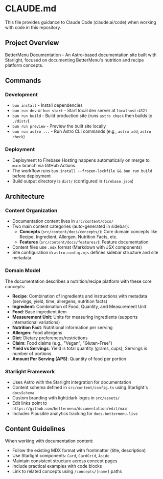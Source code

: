 # CLAUDE.md

This file provides guidance to Claude Code (claude.ai/code) when working with code in this repository.

## Project Overview

BetterMenu Documentation - An Astro-based documentation site built with Starlight, focused on documenting BetterMenu's nutrition and recipe platform concepts.

## Commands

### Development
- `bun install` - Install dependencies
- `bun run dev` or `bun start` - Start local dev server at `localhost:4321`
- `bun run build` - Build production site (runs `astro check` then builds to `./dist/`)
- `bun run preview` - Preview the built site locally
- `bun run astro ...` - Run Astro CLI commands (e.g., `astro add`, `astro check`)

### Deployment
- Deployment to Firebase Hosting happens automatically on merge to `main` branch via GitHub Actions
- The workflow runs `bun install --frozen-lockfile && bun run build` before deployment
- Build output directory is `dist/` (configured in `firebase.json`)

## Architecture

### Content Organization
- Documentation content lives in `src/content/docs/`
- Two main content categories (auto-generated in sidebar):
  - **Concepts** (`src/content/docs/concepts/`): Core domain concepts like Recipe, Ingredient, Allergen, Nutrition Facts, etc.
  - **Features** (`src/content/docs/features/`): Feature documentation
- Content files use `.mdx` format (Markdown with JSX components)
- Site configuration in `astro.config.mjs` defines sidebar structure and site metadata

### Domain Model
The documentation describes a nutrition/recipe platform with these core concepts:
- **Recipe**: Combination of ingredients and instructions with metadata (servings, yield, time, allergens, nutrition facts)
- **Ingredient**: Combination of Food, Quantity, and Measurement Unit
- **Food**: Base ingredient item
- **Measurement Unit**: Units for measuring ingredients (supports international variations)
- **Nutrition Fact**: Nutritional information per serving
- **Allergen**: Food allergens
- **Diet**: Dietary preferences/restrictions
- **Claim**: Food claims (e.g., "Vegan", "Gluten-Free")
- **Yield vs Servings**: Yield is total quantity (grams, cups), Servings is number of portions
- **Amount Per Serving (APS)**: Quantity of food per portion

### Starlight Framework
- Uses Astro with the Starlight integration for documentation
- Content schema defined in `src/content/config.ts` using Starlight's `docsSchema`
- Custom branding with light/dark logos in `src/assets/`
- Edit links point to `https://github.com/bettermenu/documentation/edit/main`
- Includes Plausible analytics tracking for `docs.bettermenu.live`

## Content Guidelines

When working with documentation content:
- Follow the existing MDX format with frontmatter (title, description)
- Use Starlight components: `Card`, `CardGrid`, `Aside`
- Maintain consistent structure across concept pages
- Include practical examples with code blocks
- Link to related concepts using `/concepts/[name]` paths
